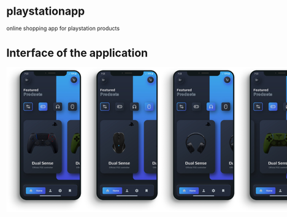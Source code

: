 # playstationapp

online shopping app for playstation products

# Interface of the application
<div style="display:flex;" >
<img src="https://github.com/Sagarnaikg/Playstation5/blob/master/scrren1.png" width=200px />
<img src="https://github.com/Sagarnaikg/Playstation5/blob/master/scrren2.png" width=200px />
<img src="https://github.com/Sagarnaikg/Playstation5/blob/master/scrren3.png" width=200px />
<img src="https://github.com/Sagarnaikg/Playstation5/blob/master/sreen4.png" width=200px />
<img src="https://github.com/Sagarnaikg/Playstation5/blob/master/scrren5.png" width=200px />
 </div>
